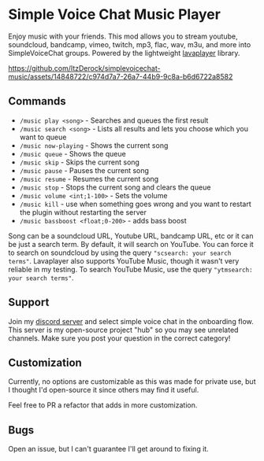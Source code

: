# Simple Voice Chat Music Player

Enjoy music with your friends. This mod allows you to stream youtube, soundcloud, bandcamp, vimeo, twitch, mp3, flac, wav, m3u, and more into SimpleVoiceChat groups.
Powered by the lightweight [lavaplayer](https://github.com/lavalink-devs/lavaplayer) library.

https://github.com/ItzDerock/simplevoicechat-music/assets/14848722/c974d7a7-26a7-44b9-9c8a-b6d6722a8582

## Commands

- `/music play <song>` - Searches and queues the first result
- `/music search <song>` - Lists all results and lets you choose which you want to queue
- `/music now-playing` - Shows the current song
- `/music queue` - Shows the queue
- `/music skip` - Skips the current song
- `/music pause` - Pauses the current song
- `/music resume` - Resumes the current song
- `/music stop` - Stops the current song and clears the queue
- `/music volume <int;1-100>` - Sets the volume
- `/music kill` - use when something goes wrong and you want to restart the plugin without restarting the server
- `/music bassboost <float;0-200>` - adds bass boost

Song can be a soundcloud URL, Youtube URL, bandcamp URL, etc or it can be just a search term. By default, it will search on YouTube. You can force it to search on soundcloud by using the query `"scsearch: your search terms"`. Lavaplayer also supports YouTube Music, though it wasn't very reliable in my testing. To search YouTube Music, use the query `"ytmsearch: your search terms"`.

## Support

Join my [discord server](https://discord.gg/qTTynxnUZe) and select simple voice chat in the onboarding flow.  
This server is my open-source project "hub" so you may see unrelated channels. Make sure you post your question in the correct category!

## Customization

Currently, no options are customizable as this was made for private use, but I thought I'd open-source it since
others may find it useful.

Feel free to PR a refactor that adds in more customization.

## Bugs

Open an issue, but I can't guarantee I'll get around to fixing it.
